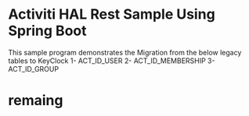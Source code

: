 # Activiti HAL Rest Sample Using Spring Boot

This sample program demonstrates the Migration from the below legacy tables to KeyClock
	1- ACT_ID_USER 
	2- ACT_ID_MEMBERSHIP
	3- ACT_ID_GROUP 
	
	
# remaing

	




